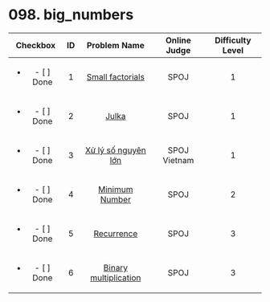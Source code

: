 # 098. big_numbers


| Checkbox | ID | Problem Name|Online Judge|Difficulty Level|
|:---:|:---:|:---:|:---:|:---:|
|<ul><li>- [ ] Done</li></ul>|1|[Small factorials](http://www.spoj.com/problems/FCTRL2/)|SPOJ|1|
|<ul><li>- [ ] Done</li></ul>|2|[Julka](http://www.spoj.com/problems/JULKA/)|SPOJ|1|
|<ul><li>- [ ] Done</li></ul>|3|[X&#7917; lý s&#7889; nguy&#234;n l&#7899;n](http://vn.spoj.com/problems/BIGNUM/)|SPOJ Vietnam|1|
|<ul><li>- [ ] Done</li></ul>|4|[Minimum Number](http://www.spoj.com/problems/MINNUM/)|SPOJ|2|
|<ul><li>- [ ] Done</li></ul>|5|[Recurrence](http://www.spoj.com/problems/REC/)|SPOJ|3|
|<ul><li>- [ ] Done</li></ul>|6|[Binary multiplication](http://www.spoj.com/problems/MUL2COM/)|SPOJ|3|
